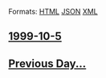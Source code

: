 
Formats: [HTML](1999/10/5/index.html)  [JSON](1999/10/5/index.json)  [XML](1999/10/5/index.xml)  

## [1999-10-5](/news/1999/10/5/index.md)

## [Previous Day...](/news/1999/10/4/index.md)

